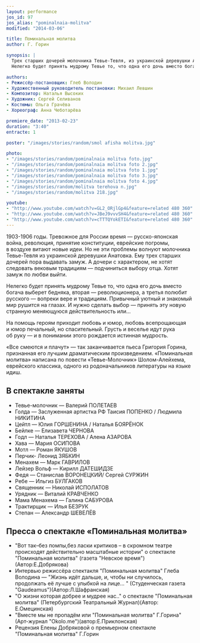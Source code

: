 ```yaml
---
layout: performance
jos_id: 97
jos_alias: "pominalnaia-molitva"
modified: "2014-03-06"

title: Поминальная молитва
author: Г. Горин

synopsis: |
  Трех старших дочерей молочника Тевье-Тевля, из украинской деревушки Анатовка, пора выдавать замуж. А дочери с характером, не хотят следовать вековым традициям — подчиниться выбору отца. Хотят замуж по любви выйти.
  Нелегко будет принять мудрому Тевье то, что одна его дочь вместо богача выберет бедняка, вторая — революционера, а третья полюбит русского — вопреки вере и традициям…

authors:
- Режиссёр-постановщик: Глеб Володин
- Художественный руководитель постановки: Михаил Левшин
- Композитор: Наталья Высоких
- Художник: Сергей Селиванов
- Костюмы: Ольга Грачёва
- Хореограф: Анна Чеботарёва

premiere_date: "2013-02-23"
duration: "3:40"
entracte: 1

poster: "/images/stories/random/smol afisha molitva.jpg"

photo:
- "/images/stories/random/pominalnaia molitva foto.jpg"
- "/images/stories/random/pominalnaia molitva foto 2.jpg"
- "/images/stories/random/pominalnaia molitva foto 1.jpg"
- "/images/stories/random/pominalnaia molitva foto 3.jpg"
- "/images/stories/random/pominalnaia molitva foto 4.jpg"
- "/images/stories/random/molitva terehova n.jpg"
- "/images/stories/random/molitva 218.jpg"

youtube:
- "http://www.youtube.com/watch?v=GL2_ORjlGp4&feature=related 480 360"
- "http://www.youtube.com/watch?v=JBeJ9vvvSH4&feature=related 480 360"
- "http://www.youtube.com/watch?v=cTTTQYokETI&feature=related 480 360"
---
```


1903-1906 годы. Тревожное для России время — русско-японская война, революция, принятие конституции, еврейские погромы, в воздухе витают новые идеи. Но не эти проблемы волнуют молочника Тевье-Тевля из украинской деревушки Анатовка. Ему трех старших дочерей пора выдавать замуж. А дочери с характером, не хотят следовать вековым традициям — подчиниться выбору отца. Хотят замуж по любви выйти.

Нелегко будет принять мудрому Тевье то, что одна его дочь вместо богача выберет бедняка, вторая — революционера, а третья полюбит русского — вопреки вере и традициям. Привычный уютный и знакомый мир рушится на глазах. И нужно сделать выбор — принять эту новую странную меняющуюся действительность или...

На помощь героям приходит любовь и юмор, любовь всепрощающая и юмор печальный, но спасительный. Грусть и веселье идут рука об руку — и в понимании этого рождается истинная мудрость.

«Все смеются и плачут» — так заканчивается пьеса Григория Горина, признанная его лучшим драматическим произведением. «Поминальная молитва» написана по повести «Тевье-Молочник» Шолом-Алейхема, еврейского классика, одного из родоначальников литературы на языке идиш.


## В спектакле заняты

- Тевье-молочник — Валерий ПОЛЕТАЕВ
- Голда — Заслуженная артистка РФ Таисия ПОПЕНКО / Людмила НИКИТИНА
- Цейтл — Юлия ГОРШЕНИНА / Наталья БОЯРЁНОК
- Бейлке — Елизавета ЧЕРНОВА
- Годл — Наталья ТЕРЕХОВА / Алена АЗАРОВА
- Хава — Мария ОСИПОВА
- Мотл — Роман ЯКУШОВ
- Перчик- Леонид ЗЯБКИН
- Менахем — Марк ГАВРИЛОВ
- Лейзер Вольф — Кирилл ДАТЕШИДЗЕ
- Федя — Станислав ВОРОНЕЦКИЙ/ Сергей СУРЖИН
- Ребе — Ильгиз БУЛГАКОВ
- Священник — Николай ИСПОЛАТОВ
- Урядник — Виталий КРАВЧЕНКО
- Мама Менахема — Галина САБУРОВА
- Трактирщик — Илья БЕЗРУК
- Степан — Александр ШЕВЕЛЁВ


## Пресса о спектакле «Поминальная молитва»

- "Вот так–без помпы,без ласки критиков – в скромном театре происходят действительно масштабные истории" о спектакле "Поминальная молитва" (газета "Невское время")(Автор:Е.Добрякова)
- Интервью режиссёра спектакля "Поминальная молитва" Глеба Володина — "Жизнь идёт дальше, и, чтобы ни случилось, продолжать её лучше с улыбкой на лице… " (Студенческая газета "Gaudeamus")(Автор:Л.Шафранская)
- "О жизни которая добрее и мудрее нас.." о спектакле "Поминальная молитва" (Петербургский Театральный Журнал)(Автор: Е.Омецинская)
- "Вместе мы не пропадём или "Поминальная молитва" Г.Горина" (Арт-журнал "Okolo.me")(автор:Е.Приклонская)
-  Рецензия Елены Добряковой о премьерном спектакле "Поминальная молитва" Г.Горин